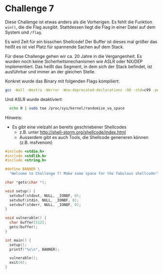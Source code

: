 Challenge 7
===========

Diese Challenge ist etwas anders als die Vorherigen.
Es fehlt die Funktion `win()`, die die Flag ausgibt.
Stattdessen liegt die Flag in einer Datei auf dem System und `/flag`.

Es wird Zeit für ein bisschen Shellcode!
Der Buffer ist dieses mal größer das heißt es ist viel Platz für spannende Sachen auf dem Stack.

Für diese Challenge gehen wir ca. 20 Jahre in die Vergangenheit.
Es wurden noch keine Sicherheitsmechanismen wie ASLR oder NX/DEP implementiert.
Das heißt das Segment, in dem sich der Stack befindet, ist ausführbar und immer an der gleichen Stelle.

Konkret wurde das Binary mit folgenden Flags kompiliert:
```bash
gcc -Wall -Wextra -Werror -Wno-deprecated-declarations -O0 -std=c99 -pedantic -fno-strict-aliasing -fno-omit-frame-pointer -fno-stack-protector -fno-stack-check -fno-pie -m32 -no-pie -z execstack -o challenge7 challenge7.c
```

Und ASLR wurde deaktiviert:
```bash
  echo 0 | sudo tee /proc/sys/kernel/randomize_va_space
```

Hinweis:
* Es gibt eine vielzahl an bereits geschriebener Shellcodes
  * z.B. unter http://shell-storm.org/shellcode/index.html
  * Ausserdem gibt es auch Tools, die Shellcode generieren können (z.B. msfvenom)

```c
#include <stdio.h>
#include <stdlib.h>
#include <string.h>

#define BANNER \
  "Welcome to Challenge 7! Make some space for the fabulous shellcode!\n"

char *gets(char *);

void setup() {
  setvbuf(stdout, NULL, _IONBF, 0);
  setvbuf(stdin, NULL, _IONBF, 0);
  setvbuf(stderr, NULL, _IONBF, 0);
}

void vulnerable() {
  char buffer[512];
  gets(buffer);
}

int main() {
  setup();
  printf("%s\n", BANNER);

  vulnerable();
  exit(0);
}
```

